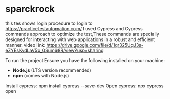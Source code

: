 # sparckrock

this tes shows login procedure to login to https://practicetestautomation.com/
I used Cypress and Cypress commands approach to optimize the test,These commands are specially designed for interacting with web applications in a robust and efficient manner.
video link: https://drive.google.com/file/d/1qr325UqJ3s-eZYEsKvdLaV5x_GSum68R/view?usp=sharing

To run the project
Ensure you have the following installed on your machine:
- **Node.js** (LTS version recommended)
- **npm** (comes with Node.js)

Install cypress:
npm install cypress --save-dev
Open cypress:
npx cypress open

